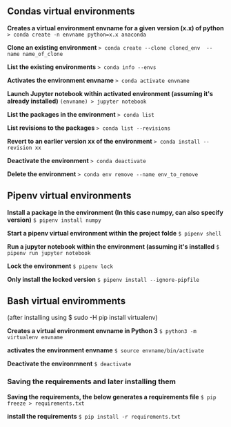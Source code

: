 ## Condas virtual environments

**Creates a virtual environment envname for a given version (x.x) of python**
`> conda create -n envname python=x.x anaconda`

**Clone an existing environment**
`> conda create --clone cloned_env  --name name_of_clone`

**List the existing environments**
`> conda info --envs`

**Activates the environment envname**
`> conda activate envname`

**Launch Jupyter notebook within activated environment (assuming it's already installed)**
`(envname) > jupyter notebook`

**List the packages in the environment**
`> conda list`

**List revisions to the packages**
`> conda list --revisions`

**Revert to an earlier version xx of the environment**
`> conda install --revision xx`

**Deactivate the environment**
`> conda deactivate`

**Delete the environment**
`> conda env remove --name env_to_remove` 


## Pipenv virtual environments 

**Install a package in the environment (In this case numpy, can also specify version)**
`$ pipenv install numpy`

**Start a pipenv virtual environment within the project folde**
`$ pipenv shell`

**Run a jupyter notebook within the environment (assuming it's installed** 
`$ pipenv run jupyter notebook`

**Lock the environment**
`$ pipenv lock`

**Only install the locked version**
`$ pipenv install --ignore-pipfile`


## Bash virtual enviromments
(after installing using $ sudo -H pip install virtualenv)

**Creates a virtual environment envname in Python 3**
`$ python3 -m  virtualenv envname`

**activates the environment envname**
`$ source envname/bin/activate`

**Deactivate the environmnent**
`$ deactivate`

### Saving the requirements and later installing them

**Saving the requirements, the below generates a requirements file**
`$ pip freeze > requirements.txt` 

**install the requirements**
`$ pip install -r requirements.txt`




